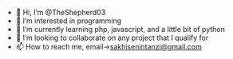 - 👋 Hi, I’m @TheShepherd03
- 👀 I’m interested in programming
- 🌱 I’m currently learning php, javascript, and a little bit of python
- 💞️ I’m looking to collaborate on any project that I qualify for
- 📫 How to reach me, email->sakhisenintanzi@gmail.com

<!---
TheShepherd03/TheShepherd03 is a ✨ special ✨ repository because its `README.md` (this file) appears on your GitHub profile.
You can click the Preview link to take a look at your changes.
--->
